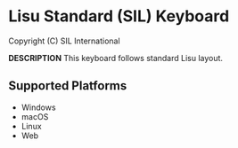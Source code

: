 Lisu Standard (SIL) Keyboard
=====================

Copyright (C) SIL International

__DESCRIPTION__
This keyboard follows standard Lisu layout.

Supported Platforms
-------------------
 * Windows
 * macOS
 * Linux
 * Web
